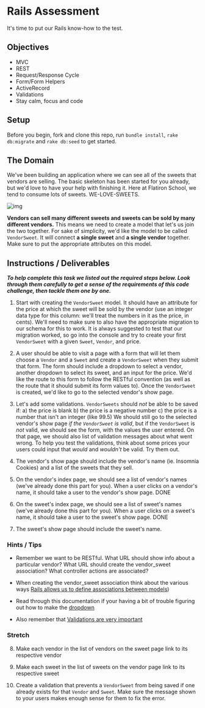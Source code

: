 # Rails Assessment

It's time to put our Rails know-how to the test.

## Objectives
+ MVC
+ REST
+ Request/Response Cycle
+ Form/Form Helpers
+ ActiveRecord
+ Validations
+ Stay calm, focus and code

## Setup

Before you begin, fork and clone this repo, run `bundle install`, `rake db:migrate` and `rake db:seed` to get started.

## The Domain

We've been building an application where we can see all of the sweets that vendors are selling. The basic skeleton has been started for you already, but we'd love to have your help with finishing it. Here at Flatiron School, we tend to consume lots of sweets. WE-LOVE-SWEETS.

![img](https://media.giphy.com/media/HGe4zsOVo7Jvy/giphy.gif)

**Vendors can sell many different sweets and sweets can be sold by many different vendors.** This means we need to create a model that let's us join the two together. For sake of simplicity, we'd like the model to be called `VendorSweet`. It will connect **a single sweet** and **a single vendor** together. Make sure to put the appropriate attributes on this model.

## Instructions / Deliverables

***To help complete this task we listed out the required steps below. Look through them carefully to get a sense of the requirements of this code challenge, then tackle them one by one.***

1. Start with creating the `VendorSweet` model. It should have an attribute for the price at which the sweet will be sold by the vendor (use an integer data type for this column: we'll treat the numbers in it as the price, in cents). We'll need to make sure to also have the appropriate migration to our schema for this to work. It is always suggested to test that our migration worked, so go into the console and try to create your first `VendorSweet` with a given `Sweet`, `Vendor`, and price.

2. A user should be able to visit a page with a form that will let them choose a `Vendor` and a `Sweet` and create a `VendorSweet` when they submit that form. The form should include a dropdown to select a vendor, another dropdown to select its sweet, and an input for the price. We'd like the route to this form to follow the RESTful convention (as well as the route that it should submit its form values to). Once the `VendorSweet` is created, we'd like to go to the selected vendor's show page.

3. Let's add some validations. `VendorSweets` should *not* be able to be saved if:
  a) the price is blank
  b) the price is a negative number
  c) the price is a number that isn't an integer (like 99.5) 
We should still go to the selected vendor's show page _if the `VendorSweet` is valid_, but if the `VendorSweet` is *not* valid, we should see the form, with the values the user entered. On that page, we should also list of validation messages about what went wrong. To help you test the validations, think about some prices your users could input that _would_ and _wouldn't_ be valid. Try them out.

4. The vendor's show page should include the vendor's name (ie. Insomnia Cookies) and a list of the sweets that they sell.

5. On the vendor's index page, we should see a list of vendor's names (we've already done this part for you). When a user clicks on a vendor's name, it should take a user to the vendor's show page. DONE 

6. On the sweet's index page, we should see a list of sweet's names (we've already done this part for you). When a user clicks on a sweet's name, it should take a user to the sweet's show page. DONE 

7. The sweet's show page should include the sweet's name.

### Hints / Tips

+ Remember we want to be RESTful. What URL should show info about a particular vendor? What URL should create the vendor_sweet association? What controller actions are associated?

+ When creating the vendor_sweet association think about the various ways [Rails allows us to define associations between models](http://guides.rubyonrails.org/association_basics.html))
+ Read through this documentation if your having a bit of trouble figuring out how to make the [dropdown](http://guides.rubyonrails.org/form_helpers.html#making-select-boxes-with-ease)

+ Also remember that [Validations are very important](http://guides.rubyonrails.org/active_record_validations.html)


### Stretch 

8. Make each vendor in the list of vendors on the sweet page link to its respective vendor

9. Make each sweet in the list of sweets on the vendor page link to its respective sweet

10. Create a validation that prevents a `VendorSweet` from being saved if one already exists for that `Vendor` and `Sweet`. Make sure the message shown to your users makes enough sense for them to fix the error.
